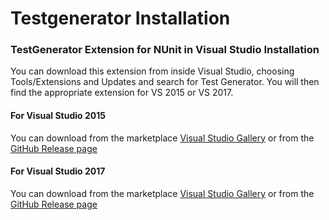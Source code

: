 # Testgenerator Installation


### TestGenerator Extension for NUnit in Visual Studio  Installation

You can download this extension from inside Visual Studio, choosing Tools/Extensions and Updates and search for Test Generator.  You will then find the appropriate extension for VS 2015 or VS 2017.

#### For Visual Studio 2015

You can download from the marketplace [Visual Studio Gallery](https://visualstudiogallery.msdn.microsoft.com/bd30bf3f-4183-4b00-a245-1875316b8cd3) or from the [GitHub Release page](https://github.com/nunit/nunit-vs-testgenerator/releases)

#### For Visual Studio 2017

You can download from the marketplace [Visual Studio Gallery](https://marketplace.visualstudio.com/items?itemName=NUnitDevelopers.TestGeneratorNUnitextension-18371) or from the [GitHub Release page](https://github.com/nunit/nunit-vs-testgenerator/releases)


